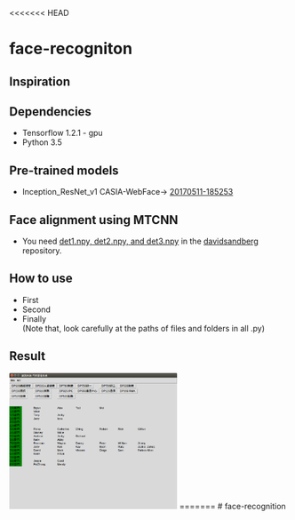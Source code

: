 <<<<<<< HEAD
# face-recogniton

## Inspiration

## Dependencies
* Tensorflow 1.2.1 - gpu
* Python 3.5

## Pre-trained models
* Inception_ResNet_v1 CASIA-WebFace-> [20170511-185253](https://drive.google.com/file/d/0B5MzpY9kBtDVOTVnU3NIaUdySFE/edit)
## Face alignment using MTCNN
* You need [det1.npy, det2.npy, and det3.npy](https://github.com/davidsandberg/facenet/tree/master/src/align) in the [davidsandberg](https://github.com/davidsandberg/facenet) repository.

## How to use
* First
* Second
* Finally
</br> (Note that, look carefully at the paths of files and folders in all .py)
## Result
<img src="https://github.com/nuu9323226/face-recognition/blob/master/image/mainpage.png" width="60%">
=======
# face-recognition

